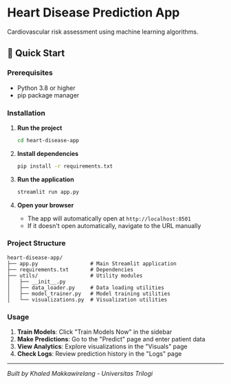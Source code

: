 # Heart Disease Prediction App

Cardiovascular risk assessment using machine learning algorithms.

## 🚀 Quick Start

### Prerequisites
- Python 3.8 or higher
- pip package manager

### Installation

1. **Run the project**
   ```bash
   cd heart-disease-app
   ```

2. **Install dependencies**
   ```bash
   pip install -r requirements.txt
   ```

3. **Run the application**
   ```bash
   streamlit run app.py
   ```

4. **Open your browser**
   - The app will automatically open at `http://localhost:8501`
   - If it doesn't open automatically, navigate to the URL manually

### Project Structure
```
heart-disease-app/
├── app.py                 # Main Streamlit application
├── requirements.txt       # Dependencies
├── utils/                 # Utility modules
│   ├── __init__.py
│   ├── data_loader.py     # Data loading utilities
│   ├── model_trainer.py   # Model training utilities
│   └── visualizations.py  # Visualization utilities
```

### Usage
1. **Train Models**: Click "Train Models Now" in the sidebar
2. **Make Predictions**: Go to the "Predict" page and enter patient data
3. **View Analytics**: Explore visualizations in the "Visuals" page
4. **Check Logs**: Review prediction history in the "Logs" page

---
*Built by Khaled Makkawirelang - Universitas Trilogi*